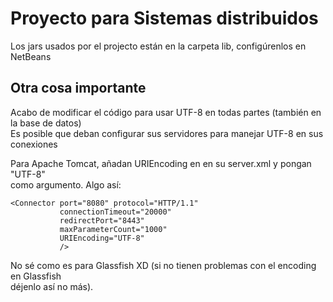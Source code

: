 # Proyecto para Sistemas distribuidos

Los jars usados por el projecto están en la carpeta lib, configúrenlos en NetBeans

## Otra cosa importante

Acabo de modificar el código para usar UTF-8 en todas partes (también en la base de datos)  
Es posible que deban configurar sus servidores para manejar UTF-8 en sus conexiones  

Para Apache Tomcat, añadan URIEncoding en <Connector> en su server.xml y pongan "UTF-8"  
como argumento. Algo así:  

```
<Connector port="8080" protocol="HTTP/1.1"
           connectionTimeout="20000"
           redirectPort="8443"
           maxParameterCount="1000"
           URIEncoding="UTF-8"
           />
```  

No sé como es para Glassfish XD (si no tienen problemas con el encoding en Glassfish  
déjenlo así no más).